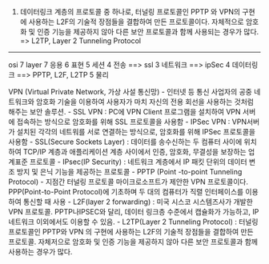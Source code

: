 1. 데이터링크 계층의 프로토콜 중 하나로, 터널링 프로토콜인 PPTP 와 VPN의 구현에 사용하는 L2F의 기술적 장점들을 결합하여 만든 프로토콜이다. 자체적으로 암호화 및 인증 기능을 제공하지 않아 다른 보안 프로토콜과 함께 사용되는 경우가 많다.
    =>  L2TP, Layer 2 Tunneling Protocol
---
osi 7 layer
    7 응용
    6 표현
    5 세션
    4 전송           ==> ssl
    3 네트워크       ==> ipSec
    4 데이터링크     ==> PPTP, L2F, L2TP
    5 물리

VPN (Virtual Private Network, 가상 사설 통신망)
    - 인터넷 등 통신 사업자의 공중 네트워크와 암호화 기술을 이용하여 사용자가 마치 자신의 전용 회선을 사용하는 것처럼 해주는 보안 솔루션.
    - SSL VPN : PC에 VPN Client 프로그램을 설치하여 VPN 서버에 접속하는 방식으로 암호화를 위해 SSL 프로토콜을 사용함
    - IPSec VPN : VPN서버가 설치된 각각의 네트워를 서로 연결하는 방식으로, 암호화를 위해 IPSec 프로토콜을 사용함
    - SSL(Secure Sockets Layer)
     : 데이터를 송수신하는 두 컴퓨터 사이에 위치하여 TCP/IP 계층과 애플리케이션 계층 사이에서 인증, 암호화, 무결성을 보장하는 업계표준 프로토콜
    - IPsec(IP Security)
     : 네트워크 계층에서 IP 패킷 단위의 데이터 변조 방지 및 은닉 기능을 제공하는 프로토콜
    - PPTP (Point -to-point Tunneling Protocol) - 지점간 터널링 프로토콜
    마이크로소프트가 제안한 VPN 프로토콜이다. PPP(Point-to-Point Protocol)에 기초하며 두 대의 컴퓨터가 직렬 인터페이스를 이용하여 통신할 때 사용
    - L2F(layer 2 forwarding)
     : 미국 시스코 시스템즈사가 개발한 VPN 프로토콜. PPTP나IPSEC와 달리, 데이터 링크층 수준에서 캡슐화가 가능하고, IP네트워크 이외에서도 이용할 수 있음.
    - L2TP(Layer 2 Tunneling Protocol)
     : 터널링 프로토콜인 PPTP와 VPN 의 구현에 사용하는 L2F의 기술적 장점들을 결합하여 만든 프로토콜. 자체저으로 암호화 및 인증 기능을 제공하지 않아 다른 보안 프로토콜과 함께 사용하는 경우가 많다.    


